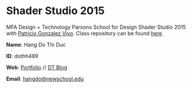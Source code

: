 # Shader Studio 2015
MFA Design + Technology Parsons School for Design Shader Studio 2015 with [Patricio Gonzalez Vivo](https://github.com/patriciogonzalezvivo). Class repository can be found [here](https://github.com/patriciogonzalezvivo/ss2015).

**Name**: Hang Do Thi Duc

**ID**: dothh489

**Web**: [Portfolio](http://22-8miles.com) // [DT Blog](http://dt.hangdothiduc.de)

**Email**: hangdo@newschool.edu
